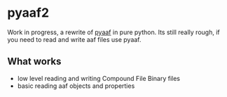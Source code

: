 pyaaf2
======

Work in progress, a rewrite of [pyaaf](https://github.com/markreidvfx/pyaaf) in pure python.
Its still really rough, if you need to read and write aaf files use pyaaf.

What works
----------

- low level reading and writing Compound File Binary files
- basic reading aaf objects and properties
